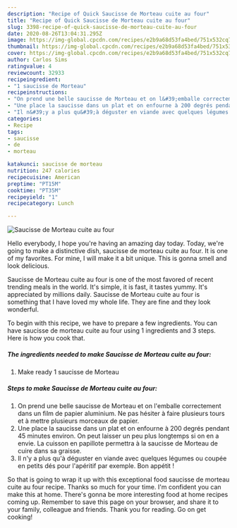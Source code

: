 ```yaml
---
description: "Recipe of Quick Saucisse de Morteau cuite au four"
title: "Recipe of Quick Saucisse de Morteau cuite au four"
slug: 3398-recipe-of-quick-saucisse-de-morteau-cuite-au-four
date: 2020-08-26T13:04:31.295Z
image: https://img-global.cpcdn.com/recipes/e2b9a68d53fa4bed/751x532cq70/saucisse-de-morteau-cuite-au-four-photo-principale-de-la-recette.jpg
thumbnail: https://img-global.cpcdn.com/recipes/e2b9a68d53fa4bed/751x532cq70/saucisse-de-morteau-cuite-au-four-photo-principale-de-la-recette.jpg
cover: https://img-global.cpcdn.com/recipes/e2b9a68d53fa4bed/751x532cq70/saucisse-de-morteau-cuite-au-four-photo-principale-de-la-recette.jpg
author: Carlos Sims
ratingvalue: 4
reviewcount: 32933
recipeingredient:
- "1 saucisse de Morteau"
recipeinstructions:
- "On prend une belle saucisse de Morteau et on l&#39;emballe correctement dans un film de papier aluminium. Ne pas hésiter à faire plusieurs tours et à mettre plusieurs morceaux de papier."
- "Une place la saucisse dans un plat et on enfourne à 200 degrés pendant 45 minutes environ. On peut laisser un peu plus longtemps si on en a envie. La cuisson en papillote permettra à la saucisse de Morteau de cuire dans sa graisse."
- "Il n&#39;y a plus qu&#39;à déguster en viande avec quelques légumes ou coupée en petits dés pour l&#39;apéritif par exemple. Bon appétit !"
categories:
- Recipe
tags:
- saucisse
- de
- morteau

katakunci: saucisse de morteau 
nutrition: 247 calories
recipecuisine: American
preptime: "PT15M"
cooktime: "PT35M"
recipeyield: "1"
recipecategory: Lunch

---
```



![Saucisse de Morteau cuite au four](https://img-global.cpcdn.com/recipes/e2b9a68d53fa4bed/751x532cq70/saucisse-de-morteau-cuite-au-four-photo-principale-de-la-recette.jpg)

Hello everybody, I hope you're having an amazing day today. Today, we're going to make a distinctive dish, saucisse de morteau cuite au four. It is one of my favorites. For mine, I will make it a bit unique. This is gonna smell and look delicious.



Saucisse de Morteau cuite au four is one of the most favored of recent trending meals in the world. It's simple, it is fast, it tastes yummy. It's appreciated by millions daily. Saucisse de Morteau cuite au four is something that I have loved my whole life. They are fine and they look wonderful.


To begin with this recipe, we have to prepare a few ingredients. You can have saucisse de morteau cuite au four using 1 ingredients and 3 steps. Here is how you cook that.

<!--inarticleads1-->

##### The ingredients needed to make Saucisse de Morteau cuite au four:

1. Make ready 1 saucisse de Morteau




<!--inarticleads2-->

##### Steps to make Saucisse de Morteau cuite au four:

1. On prend une belle saucisse de Morteau et on l&#39;emballe correctement dans un film de papier aluminium. Ne pas hésiter à faire plusieurs tours et à mettre plusieurs morceaux de papier.
1. Une place la saucisse dans un plat et on enfourne à 200 degrés pendant 45 minutes environ. On peut laisser un peu plus longtemps si on en a envie. La cuisson en papillote permettra à la saucisse de Morteau de cuire dans sa graisse.
1. Il n&#39;y a plus qu&#39;à déguster en viande avec quelques légumes ou coupée en petits dés pour l&#39;apéritif par exemple. Bon appétit !




So that is going to wrap it up with this exceptional food saucisse de morteau cuite au four recipe. Thanks so much for your time. I'm confident you can make this at home. There's gonna be more interesting food at home recipes coming up. Remember to save this page on your browser, and share it to your family, colleague and friends. Thank you for reading. Go on get cooking!
